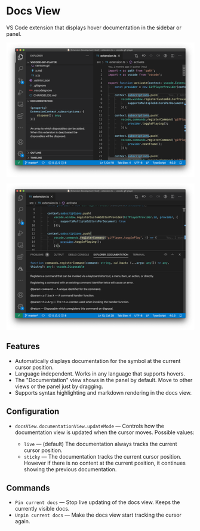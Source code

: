 # Docs View

VS Code extension that displays hover documentation in the sidebar or panel.

![The docs view in the sidebar](documentation/example-sidebar.png)

![The docs view in the panel](documentation/example-panel.png)

## Features

- Automatically displays documentation for the symbol at the current cursor position.
- Language independent. Works in any language that supports hovers.
- The "Documentation" view shows in the panel by default. Move to other views or the panel just by dragging.
- Supports syntax highlighting and markdown rendering in the docs view.

## Configuration

- `docsView.documentationView.updateMode` — Controls how the documentation view is updated when the cursor moves. Possible values:

    - `live` — (default) The documentation always tracks the current cursor position.
    - `sticky` — The documentation tracks the current cursor position. However if there is no content at the current position, it continues showing the previous documentation.

## Commands

- `Pin current docs` — Stop live updating of the docs view. Keeps the currently visible docs. 
- `Unpin current docs` — Make the docs view start tracking the cursor again.
